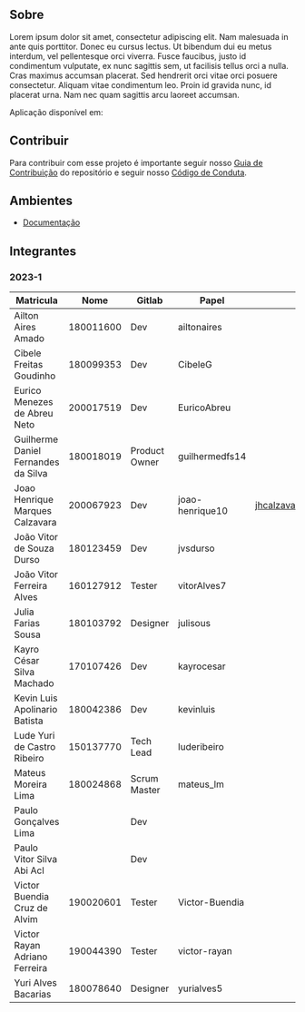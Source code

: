 ## Sobre

Lorem ipsum dolor sit amet, consectetur adipiscing elit. Nam malesuada in ante quis porttitor. Donec eu cursus lectus. Ut bibendum dui eu metus interdum, vel pellentesque orci viverra. Fusce faucibus, justo id condimentum vulputate, ex nunc sagittis sem, ut facilisis tellus orci a nulla. Cras maximus accumsan placerat. Sed hendrerit orci vitae orci posuere consectetur. Aliquam vitae condimentum leo. Proin id gravida nunc, id placerat urna. Nam nec quam sagittis arcu laoreet accumsan.

Aplicação disponível em: 


## Contribuir
Para contribuir com esse projeto é importante seguir nosso [Guia de Contribuição](https://) do repositório e seguir nosso [Código de Conduta]().

## Ambientes

- [Documentação](https://gitlab.com/fga-eps-rmc/fintech/fintech_doc)

## Integrantes

### 2023-1

| Matricula | Nome | Gitlab | Papel | Email |
|-----------|------|--------|--------|------|
| Ailton Aires Amado | 180011600 | Dev | ailtonaires |  |
| Cibele Freitas Goudinho | 180099353 | Dev | CibeleG |  |
| Eurico Menezes de Abreu Neto | 200017519 | Dev  | EuricoAbreu |  |
| Guilherme Daniel Fernandes da Silva | 180018019 | Product Owner | guilhermedfs14 |  |
| Joao Henrique Marques Calzavara | 200067923 | Dev | joao-henrique10 | jhcalzavara@hotmail.com |
| João Vitor de Souza Durso | 180123459 | Dev | jvsdurso |  |
| João Vitor Ferreira Alves | 160127912 | Tester | vitorAlves7 |  |
| Julia Farias Sousa | 180103792 | Designer | julisous |  |
| Kayro César Silva Machado | 170107426 | Dev | kayrocesar |  |
| Kevin Luis Apolinario Batista | 180042386 | Dev | kevinluis |  |
| Lude Yuri de Castro Ribeiro | 150137770 | Tech Lead | luderibeiro |  |
| Mateus Moreira Lima | 180024868 | Scrum Master | mateus_lm |  |
| Paulo Gonçalves Lima |  | Dev |  |  |
| Paulo Vitor Silva Abi Acl	 |  | Dev |  |  |
| Victor Buendia Cruz de Alvim | 190020601 | Tester | Victor-Buendia |  |
| Victor Rayan Adriano Ferreira | 190044390 | Tester | victor-rayan |  |
| Yuri Alves Bacarias | 180078640 | Designer | yurialves5 |  |

